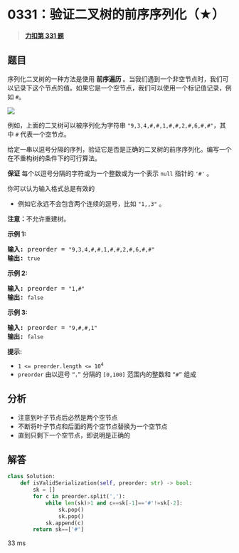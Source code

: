 # 0331：验证二叉树的前序序列化（★）


> <u>**[力扣第 331 题](https://leetcode.cn/problems/verify-preorder-serialization-of-a-binary-tree/)**</u>

## 题目

<p>序列化二叉树的一种方法是使用 <strong>前序遍历 </strong>。当我们遇到一个非空节点时，我们可以记录下这个节点的值。如果它是一个空节点，我们可以使用一个标记值记录，例如 <code>#</code>。</p>

<p><img src="https://assets.leetcode.com/uploads/2021/03/12/pre-tree.jpg" /></p>

<p>例如，上面的二叉树可以被序列化为字符串 <code>"9,3,4,#,#,1,#,#,2,#,6,#,#"</code>，其中 <code>#</code> 代表一个空节点。</p>

<p>给定一串以逗号分隔的序列，验证它是否是正确的二叉树的前序序列化。编写一个在不重构树的条件下的可行算法。</p>

<p><strong>保证</strong> 每个以逗号分隔的字符或为一个整数或为一个表示 <code>null</code> 指针的 <code>'#'</code> 。</p>

<p>你可以认为输入格式总是有效的</p>

<ul>
<li>例如它永远不会包含两个连续的逗号，比如 <code>"1,,3"</code> 。</li>
</ul>

<p><strong>注意：</strong>不允许重建树。</p>



<p><strong>示例 1:</strong></p>

<pre>
<strong>输入: </strong>preorder = <code>"9,3,4,#,#,1,#,#,2,#,6,#,#"</code>
<strong>输出: </strong><code>true</code></pre>

<p><strong>示例 2:</strong></p>

<pre>
<strong>输入: </strong>preorder = <code>"1,#"</code>
<strong>输出: </strong><code>false</code>
</pre>

<p><strong>示例 3:</strong></p>

<pre>
<strong>输入: </strong>preorder = <code>"9,#,#,1"</code>
<strong>输出: </strong><code>false</code>
</pre>



<p><strong>提示:</strong></p>

<ul>
<li><code>1 &lt;= preorder.length &lt;= 10<sup>4</sup></code></li>
<li><code>preorder</code> 由以逗号 <code>“，”</code> 分隔的 <code>[0,100]</code> 范围内的整数和 <code>“#”</code> 组成</li>
</ul>




## 分析


- 注意到叶子节点后必然是两个空节点
- 不断将叶子节点和后面的两个空节点替换为一个空节点
- 直到只剩下一个空节点，即说明是正确的

## 解答

```python
class Solution:
    def isValidSerialization(self, preorder: str) -> bool:
        sk = []
        for c in preorder.split(','):
            while len(sk)>1 and c==sk[-1]=='#'!=sk[-2]:
                sk.pop()
                sk.pop()
            sk.append(c)
        return sk==['#']
```
33 ms

